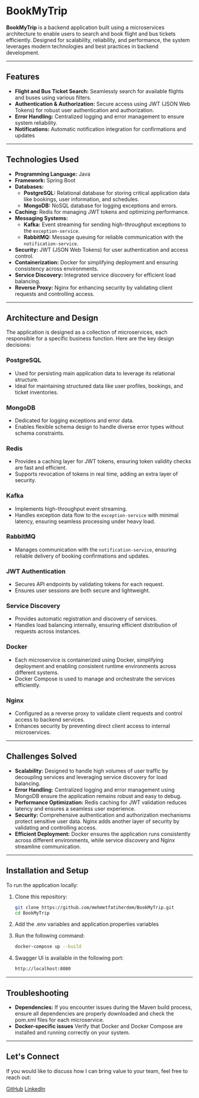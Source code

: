# BookMyTrip

**BookMyTrip** is a backend application built using a microservices architecture to enable users to search and book flight and bus tickets efficiently. Designed for scalability, reliability, and performance, the system leverages modern technologies and best practices in backend development.

---

## Features

- **Flight and Bus Ticket Search:** Seamlessly search for available flights and buses using various filters.
- **Authentication & Authorization:** Secure access using JWT (JSON Web Tokens) for robust user authentication and authorization.
- **Error Handling:** Centralized logging and error management to ensure system reliability.
- **Notifications:** Automatic notification integration for confirmations and updates

---

## Technologies Used

- **Programming Language:** Java
- **Framework:** Spring Boot
- **Databases:**
    - **PostgreSQL:** Relational database for storing critical application data like bookings, user information, and schedules.
    - **MongoDB:** NoSQL database for logging exceptions and errors.
- **Caching:** Redis for managing JWT tokens and optimizing performance.
- **Messaging Systems:**
    - **Kafka:** Event streaming for sending high-throughput exceptions to the `exception-service`.
    - **RabbitMQ:** Message queuing for reliable communication with the `notification-service`.
- **Security:** JWT (JSON Web Tokens) for user authentication and access control.
- **Containerization:** Docker for simplifying deployment and ensuring consistency across environments.
- **Service Discovery:** Integrated service discovery for efficient load balancing.
- **Reverse Proxy:** Nginx for enhancing security by validating client requests and controlling access.

---

## Architecture and Design

The application is designed as a collection of microservices, each responsible for a specific business function. Here are the key design decisions:

### PostgreSQL
- Used for persisting main application data to leverage its relational structure.
- Ideal for maintaining structured data like user profiles, bookings, and ticket inventories.

### MongoDB
- Dedicated for logging exceptions and error data.
- Enables flexible schema design to handle diverse error types without schema constraints.

### Redis
- Provides a caching layer for JWT tokens, ensuring token validity checks are fast and efficient.
- Supports revocation of tokens in real time, adding an extra layer of security.

### Kafka
- Implements high-throughput event streaming.
- Handles exception data flow to the `exception-service` with minimal latency, ensuring seamless processing under heavy load.

### RabbitMQ
- Manages communication with the `notification-service`, ensuring reliable delivery of booking confirmations and updates.

### JWT Authentication
- Secures API endpoints by validating tokens for each request.
- Ensures user sessions are both secure and lightweight.

### Service Discovery
- Provides automatic registration and discovery of services.
- Handles load balancing internally, ensuring efficient distribution of requests across instances.

### Docker
- Each microservice is containerized using Docker, simplifying deployment and enabling consistent runtime environments across different systems.
- Docker Compose is used to manage and orchestrate the services efficiently.

### Nginx
- Configured as a reverse proxy to validate client requests and control access to backend services.
- Enhances security by preventing direct client access to internal microservices.
---

## Challenges Solved

- **Scalability:** Designed to handle high volumes of user traffic by decoupling services and leveraging service discovery for load balancing.
- **Error Handling:** Centralized logging and error management using MongoDB ensure the application remains robust and easy to debug.
- **Performance Optimization:** Redis caching for JWT validation reduces latency and ensures a seamless user experience.
- **Security:** Comprehensive authentication and authorization mechanisms protect sensitive user data. Nginx adds another layer of security by validating and controlling access.
- **Efficient Deployment:** Docker ensures the application runs consistently across different environments, while service discovery and Nginx streamline communication.
---

## Installation and Setup

To run the application locally:

1. Clone this repository:
   ```bash
   git clone https://github.com/mehmetfatiherdem/BookMyTrip.git
   cd BookMyTrip

2. Add the .env variables and application.properties variables

3. Run the following command:
   
   ```bash
   docker-compose up --build

4. Swagger UI is available in the following port:

   ```bash
   http://localhost:8080
---

## Troubleshooting
- **Dependencies:** If you encounter issues during the Maven build process, ensure all dependencies are properly downloaded and check the pom.xml files for each microservice.
- **Docker-specific issues** Verify that Docker and Docker Compose are installed and running correctly on your system.
---

## Let's Connect
If you would like to discuss how I can bring value to your team, feel free to reach out:

[GitHub](https://github.com/mehmetfatiherdem)
[LinkedIn](https://linkedin.com/in/matterdem)